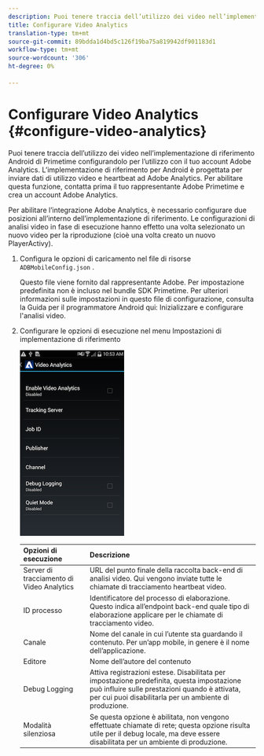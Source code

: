```yaml
---
description: Puoi tenere traccia dell’utilizzo dei video nell’implementazione di riferimento Android di Primetime configurandolo per l’utilizzo con il tuo account Adobe Analytics.
title: Configurare Video Analytics
translation-type: tm+mt
source-git-commit: 89bdda1d4bd5c126f19ba75a819942df901183d1
workflow-type: tm+mt
source-wordcount: '306'
ht-degree: 0%

---
```



# Configurare Video Analytics {#configure-video-analytics}

Puoi tenere traccia dell’utilizzo dei video nell’implementazione di riferimento Android di Primetime configurandolo per l’utilizzo con il tuo account Adobe Analytics. L’implementazione di riferimento per Android è progettata per inviare dati di utilizzo video e heartbeat ad Adobe Analytics. Per abilitare questa funzione, contatta prima il tuo rappresentante Adobe Primetime e crea un account Adobe Analytics.

Per abilitare l’integrazione Adobe Analytics, è necessario configurare due posizioni all’interno dell’implementazione di riferimento. Le configurazioni di analisi video in fase di esecuzione hanno effetto una volta selezionato un nuovo video per la riproduzione (cioè una volta creato un nuovo PlayerActivy).

1. Configura le opzioni di caricamento nel file di risorse `ADBMobileConfig.json` .

   Questo file viene fornito dal rappresentante Adobe. Per impostazione predefinita non è incluso nel bundle SDK Primetime. Per ulteriori informazioni sulle impostazioni in questo file di configurazione, consulta la Guida per il programmatore Android qui: Inizializzare e configurare l&#39;analisi video.
1. Configurare le opzioni di esecuzione nel menu Impostazioni di implementazione di riferimento

   ![](assets/img_psdk_ref_impl_va-settings-menu.png)

   | Opzioni di esecuzione | Descrizione |
   |---|---|
   | Server di tracciamento di Video Analytics | URL del punto finale della raccolta back-end di analisi video. Qui vengono inviate tutte le chiamate di tracciamento heartbeat video. |
   | ID processo | Identificatore del processo di elaborazione. Questo indica all’endpoint back-end quale tipo di elaborazione applicare per le chiamate di tracciamento video. |
   | Canale | Nome del canale in cui l’utente sta guardando il contenuto. Per un’app mobile, in genere è il nome dell’applicazione. |
   | Editore | Nome dell’autore del contenuto |
   | Debug Logging | Attiva registrazioni estese. Disabilitata per impostazione predefinita, questa impostazione può influire sulle prestazioni quando è attivata, per cui puoi disabilitarla per un ambiente di produzione. |
   | Modalità silenziosa | Se questa opzione è abilitata, non vengono effettuate chiamate di rete; questa opzione risulta utile per il debug locale, ma deve essere disabilitata per un ambiente di produzione. |